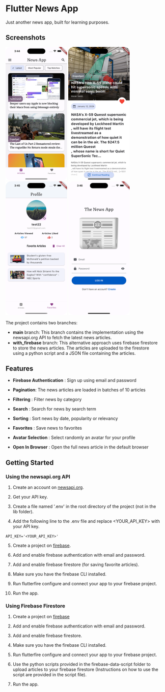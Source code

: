# Flutter News App

Just another news app, built for learning purposes.

## Screenshots

<img src='screenshots/main.png' width='200'> <img src='screenshots/article.png' width='200'> <img src='screenshots/favorites.png' width='200'> <img src='screenshots/login.png' width='200'>


The project contains two branches:

- **main** branch: This branch contains the implementation using the newsapi.org API to fetch the latest news articles.
- **with_firebase** branch: This alternative approach uses firebase firestore to store the news articles. The articles are uploaded to the firestore using a python script and a JSON file containing the articles.

## Features

- **Firebase Authentication** : Sign up using email and password
- **Pagination**: The news articles are loaded in batches of 10 articles
- **Filtering** : Filter news by category
- **Search** : Search for news by search term
- **Sorting** : Sort news by date, popularity or relevancy
- **Favorites** : Save news to favorites

- **Avatar Selection** : Select randomly an avatar for your profile
- **Open In Browser** : Open the full news article in the default browser

## Getting Started

### Using the newsapi.org API

1. Create an account on [newsapi.org](https://newsapi.org/).

2. Get your API key.

3. Create a file named '.env' in the root directory of the project (not in the lib folder).

4. Add the following line to the .env file and replace <YOUR_API_KEY> with your API key.

`API_KEY='<YOUR_API_KEY>'`

5. Create a project on [firebase](https://console.firebase.google.com/).

6. Add and enable firebase authentication with email and password.

7. Add and enable firebase firestore (for saving favorite articles).

8. Make sure you have the firebase CLI installed.

9. Run flutterfire configure and connect your app to your firebase project.

10. Run the app.

### Using Firebase Firestore

1. Create a project on [firebase](https://console.firebase.google.com/)

2. Add and enable firebase authentication with email and password.

3. Add and enable firebase firestore.

4. Make sure you have the firebase CLI installed.

5. Run flutterfire configure and connect your app to your firebase project.

6. Use the python scripts provided in the firebase-data-script folder to upload articles to your firebase firestore (Instructions on how to use the script are provided in the script file).

7. Run the app.



